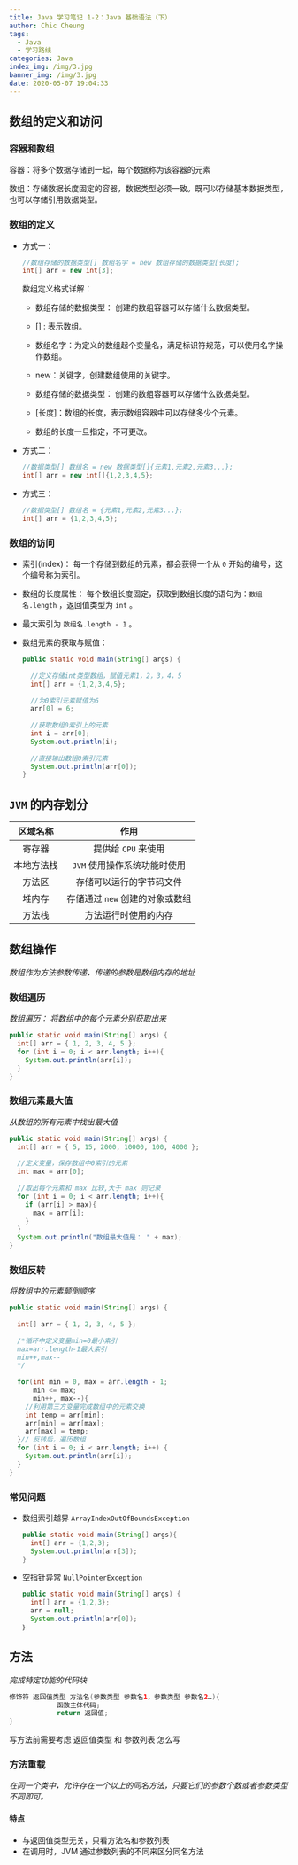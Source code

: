 ```yaml
---
title: Java 学习笔记 1-2：Java 基础语法（下）
author: Chic Cheung
tags:
  - Java
  - 学习路线
categories: Java
index_img: /img/3.jpg
banner_img: /img/3.jpg
date: 2020-05-07 19:04:33
---
```




## 数组的定义和访问

### 容器和数组

容器：将多个数据存储到一起，每个数据称为该容器的元素

数组：存储数据长度固定的容器，数据类型必须一致。既可以存储基本数据类型，也可以存储引用数据类型。

### 数组的定义

- 方式一：

  ```java
  //数组存储的数据类型[] 数组名字 = new 数组存储的数据类型[长度]; 
  int[] arr = new int[3];
  ```

  数组定义格式详解： 

  - 数组存储的数据类型： 创建的数组容器可以存储什么数据类型。 

  - [] : 表示数组。 
  - 数组名字：为定义的数组起个变量名，满足标识符规范，可以使用名字操作数组。 
  - new：关键字，创建数组使用的关键字。 
  - 数组存储的数据类型： 创建的数组容器可以存储什么数据类型。 
  - [长度]：数组的长度，表示数组容器中可以存储多少个元素。 
  - 数组的长度一旦指定，不可更改。  

- 方式二：

  ```java
  //数据类型[] 数组名 = new 数据类型[]{元素1,元素2,元素3...}; 
  int[] arr = new int[]{1,2,3,4,5};
  ```

- 方式三：

  ```java
  //数据类型[] 数组名 = {元素1,元素2,元素3...}; 
  int[] arr = {1,2,3,4,5};
  ```

### 数组的访问

- 索引(index)： 每一个存储到数组的元素，都会获得一个从 `0` 开始的编号，这个编号称为索引。

- 数组的长度属性： 每个数组长度固定，获取到数组长度的语句为：`数组名.length`  ，返回值类型为 `int` 。

- 最大索引为 `数组名.length - 1` 。

- 数组元素的获取与赋值：

  ```java
  public static void main(String[] args) {
    
    //定义存储int类型数组，赋值元素1，2，3，4，5
    int[] arr = {1,2,3,4,5};
    
    //为0索引元素赋值为6
    arr[0] = 6;
    
    //获取数组0索引上的元素
    int i = arr[0];
    System.out.println(i);
    
    //直接输出数组0索引元素
    System.out.println(arr[0]);
  }
  ```

##  `JVM` 的内存划分

|  区域名称  |              作用               |
| :--------: | :-----------------------------: |
|   寄存器   |       提供给 `CPU` 来使用       |
| 本地方法栈 |  `JVM` 使用操作系统功能时使用   |
|   方法区   |    存储可以运行的字节码文件     |
|   堆内存   | 存储通过 `new` 创建的对象或数组 |
|   方法栈   |      方法运行时使用的内存       |

## 数组操作

*数组作为方法参数传递，传递的参数是数组内存的地址*

### 数组遍历

*数组遍历： 将数组中的每个元素分别获取出来*

```java
public static void main(String[] args) {
  int[] arr = { 1, 2, 3, 4, 5 };
  for (int i = 0; i < arr.length; i++){
    System.out.println(arr[i]);
  }
}
```

### 数组元素最大值

*从数组的所有元素中找出最大值*

```java
public static void main(String[] args) { 
  int[] arr = { 5, 15, 2000, 10000, 100, 4000 }; 
  
  //定义变量，保存数组中0索引的元素 
  int max = arr[0]; 
  
  //取出每个元素和 max 比较,大于 max 则记录
  for (int i = 0; i < arr.length; i++){
    if (arr[i] > max){
      max = arr[i]; 
    } 
  }
  System.out.println("数组最大值是： " + max); 
}
```

### 数组反转

*将数组中的元素颠倒顺序*

```java
public static void main(String[] args) { 
  
  int[] arr = { 1, 2, 3, 4, 5 }; 
  
  /*循环中定义变量min=0最小索引 
  max=arr.length‐1最大索引 
  min++,max‐‐ 
  */ 
  
  for(int min = 0, max = arr.length ‐ 1; 
      min <= max;
      min++, max‐‐){
    //利用第三方变量完成数组中的元素交换 
    int temp = arr[min]; 
    arr[min] = arr[max]; 
    arr[max] = temp; 
  }// 反转后，遍历数组 
  for (int i = 0; i < arr.length; i++) { 
    System.out.println(arr[i]); 
  } 
}
```



### 常见问题

- 数组索引越界 `ArrayIndexOutOfBoundsException`
  
  ```java
  public static void main(String[] args){
    int[] arr = {1,2,3};
    System.out.println(arr[3]);
  }
  ```
  
- 空指针异常 `NullPointerException`
  
  ```java
  public static void main(String[] args) {
    int[] arr = {1,2,3};
    arr = null;
    System.out.println(arr[0]);
  ｝
  ```

## 方法

*完成特定功能的代码块*

```java
修饰符 返回值类型 方法名(参数类型 参数名1，参数类型 参数名2…){
			函数主体代码;
			return 返回值;
}
```

写方法前需要考虑 返回值类型 和 参数列表 怎么写

### 方法重载

*在同一个类中，允许存在一个以上的同名方法，只要它们的参数个数或者参数类型不同即可。*

#### 特点

- 与返回值类型无关，只看方法名和参数列表
- 在调用时，JVM 通过参数列表的不同来区分同名方法

